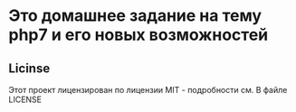 <h1>Это домашнее задание на тему php7 и его новых возможностей</h1>

<h2>Licinse</h2>
Этот проект лицензирован по лицензии MIT - подробности см. В файле LICENSE